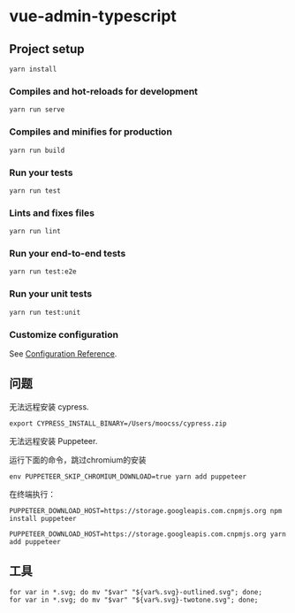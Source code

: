 # vue-admin-typescript

## Project setup
```
yarn install
```

### Compiles and hot-reloads for development
```
yarn run serve
```

### Compiles and minifies for production
```
yarn run build
```

### Run your tests
```
yarn run test
```

### Lints and fixes files
```
yarn run lint
```

### Run your end-to-end tests
```
yarn run test:e2e
```

### Run your unit tests
```
yarn run test:unit
```

### Customize configuration
See [Configuration Reference](https://cli.vuejs.org/config/).


## 问题
无法远程安装 cypress.
```
export CYPRESS_INSTALL_BINARY=/Users/moocss/cypress.zip
```
无法远程安装 Puppeteer.

运行下面的命令，跳过chromium的安装
```
env PUPPETEER_SKIP_CHROMIUM_DOWNLOAD=true yarn add puppeteer
```

在终端执行：
```
PUPPETEER_DOWNLOAD_HOST=https://storage.googleapis.com.cnpmjs.org npm install puppeteer

PUPPETEER_DOWNLOAD_HOST=https://storage.googleapis.com.cnpmjs.org yarn add puppeteer
```

## 工具
```shell
for var in *.svg; do mv "$var" "${var%.svg}-outlined.svg"; done;
for var in *.svg; do mv "$var" "${var%.svg}-twotone.svg"; done;
```
